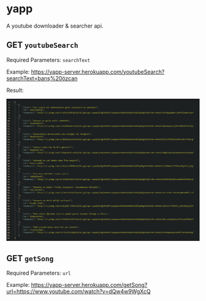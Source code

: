 # yapp

A youtube downloader & searcher api.

## **GET** `youtubeSearch`
Required Parameters: `searchText`

Example: https://yapp-server.herokuapp.com/youtubeSearch?searchText=barış%20özcan

Result:

![Result](https://raw.githubusercontent.com/Gosmacx/yapp/main/screenshots/yapp-1.png)

## **GET** `getSong` 
Required Parameters: `url`

Example: https://yapp-server.herokuapp.com/getSong?url=https://www.youtube.com/watch?v=dQw4w9WgXcQ
